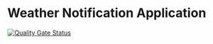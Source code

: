 # Weather Notification Application
[![Quality Gate Status](https://sonarcloud.io/api/project_badges/measure?project=hrabo_spring-boot-example&metric=alert_status)](https://sonarcloud.io/dashboard?id=hrabo_spring-boot-example)